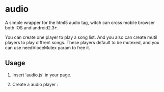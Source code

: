 # audio

A simple wrapper for the html5 audio tag, witch can  cross mobile browser both iOS and android2.3+.

You can create one player to play a song list. And you also can create mutil players to play diffrent songs. These players default to be mutexed, and you can use needVioceMutex param to free it.

## Usage

1. Insert 'audio.js' in your page.

2. Create a audio player :
    <script>
      var myplayer = AudioPlayer();
      myplayer.init();
      myplayer.play('http://thirdparty.gtimg.com/2009535.m4a?fromtag=38');
      
    </script>



